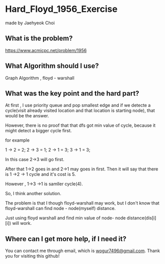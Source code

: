 # Hard_Floyd_1956_Exercise

made by Jaehyeok Choi

## What is the problem?

https://www.acmicpc.net/problem/1956

## What Algorithm should I use?

Graph Algorithm , floyd - warshall

## What was the key point and the hard part?

At first , I use priority queue and pop smallest edge and if we detecte a cycle(visit already visited location and that location is starting node), that would be the answer.

However, there is no proof that that dfs got min value of cycle, because it might detect a bigger cycle first.

for example

1 -> 2 = 2;
2 -> 3 = 1;
2 -> 1 = 3;
3 -> 1 = 3;

In this case 2->3 will go first.

After that 1->2 goes in and 2->1 may goes in first.
Then it will say that there is 1 ->2 -> 1 cycle and it's cost is 5.

However , 1->3 ->1 is samller cycle(4).

So, I think another solution.

The problem is that I though floyd-warshall may work, but I don't know that floyd-warshall can find node - node(myself) distance.

Just using floyd warshall and find min value of node- node distance(dis[i][i]) will work.



## Where can I get more help, if I need it?

You can contact me through email, which is wogur7496@gmail.com.
Thank you for visiting this github!
